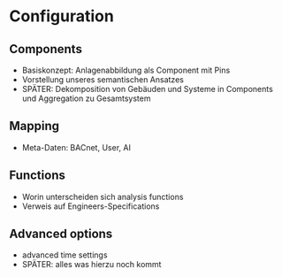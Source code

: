# Configuration

## Components

* Basiskonzept: Anlagenabbildung als Component mit Pins
* Vorstellung unseres semantischen Ansatzes
* SPÄTER: Dekomposition von Gebäuden und Systeme in Components und Aggregation zu Gesamtsystem

## Mapping

* Meta-Daten: BACnet, User, AI

## Functions

* Worin unterscheiden sich analysis functions
* Verweis auf Engineers-Specifications

## Advanced options

* advanced time settings
* SPÄTER: alles was hierzu noch kommt

